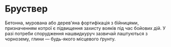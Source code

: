 # Бруствер

Бетонна, мурована або дерев'яна фортифікація з
бійницями, призначенням котрої є підвищення
захисту вояків під час бойових дій. У разі потреби
спорудження нашвидкуруч зазвичай лаштуються з
чорнозему, глини — будь-якого місцевого ґрунту.

